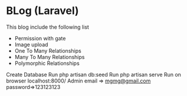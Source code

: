 # BLog (Laravel)

This blog include the following list 

- Permission with gate
- Image upload
- One To Many Relationships
- Many To Many Relationships
- Polymorphic Relationships

Create Database 
Run php artisan db:seed
Run php artisan serve
Run on browser localhost:8000/
Admin email => mgmg@gmail.com
	password=>123123123
